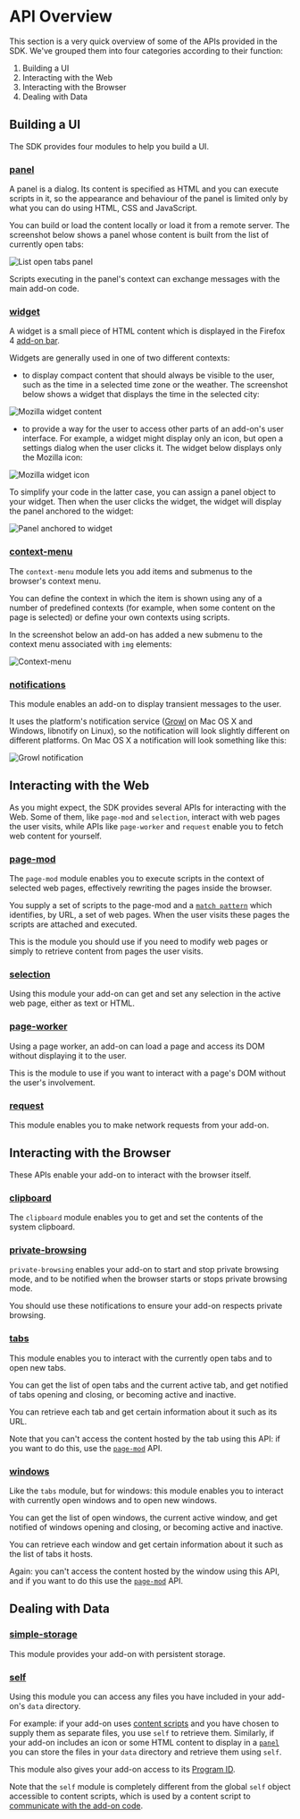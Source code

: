 <!-- This Source Code Form is subject to the terms of the Mozilla Public
   - License, v. 2.0. If a copy of the MPL was not distributed with this
   - file, You can obtain one at http://mozilla.org/MPL/2.0/. -->

# API Overview #

This section is a very quick overview of some of the APIs provided in the SDK.
We've grouped them into four categories according to their function:

 1. Building a UI
 2. Interacting with the Web
 3. Interacting with the Browser
 4. Dealing with Data

## Building a UI ##

The SDK provides four modules to help you build a UI.

### [panel](packages/addon-kit/docs/panel.html) ###

A panel is a dialog. Its content is specified as HTML and you can execute
scripts in it, so the appearance and behaviour of the panel is limited only
by what you can do using HTML, CSS and JavaScript.

You can build or load the content locally or load it from a remote server.
The screenshot below shows a panel whose content is built from the list of
currently open tabs:

<img class="image-center" src="static-files/media/screenshots/modules/panel-tabs-osx.png"
alt="List open tabs panel">
<br>

Scripts executing in the panel's context can exchange messages with the main
add-on code.

### [widget](packages/addon-kit/docs/widget.html) ###

A widget is a small piece of HTML content which is displayed in the Firefox 4
[add-on bar](https://developer.mozilla.org/en/The_add-on_bar).

Widgets are generally used in one of two different contexts:

* to display compact content that should always be visible to the user, such as
the time in a selected time zone or the weather. The screenshot below shows a
widget that displays the time in the selected city:

<img class="image-center" src="static-files/media/screenshots/modules/widget-content-osx.png"
alt="Mozilla widget content">
<br>

* to provide a way for the user to access other parts of an add-on's user
interface. For example, a widget might display only an icon, but open a
settings dialog when the user clicks it. The widget below displays only the
Mozilla icon:

<img class="image-center" src="static-files/media/screenshots/modules/widget-icon-osx.png"
alt="Mozilla widget icon">
<br>

To simplify your code in the latter case, you can assign a panel object to
your widget. Then when the user clicks the widget, the widget will display
the panel anchored to the widget:

<img class="image-center" src="static-files/media/screenshots/modules/widget-panel-osx.png"
alt="Panel anchored to widget">
<br>

### [context-menu](packages/addon-kit/docs/context-menu.html) ###

The `context-menu` module lets you add items and submenus to the browser's
context menu.

You can define the context in which the item is shown using any
of a number of predefined contexts (for example, when some content on the page
is selected) or define your own contexts using scripts.

In the screenshot below an add-on has added a new submenu to the context menu
associated with `img` elements:

<img class="image-center" src="static-files/media/screenshots/modules/context-menu-image-osx.png"
alt="Context-menu">
<br>

### [notifications](packages/addon-kit/docs/notifications.html) ###

This module enables an add-on to display transient messages to the user.

It uses the platform's notification service ([Growl](http://growl.info/) on Mac
OS X and Windows, libnotify on Linux), so the notification will look slightly
different on different platforms. On Mac OS X a notification will look
something like this:

<img class="image-center" src="static-files/media/screenshots/modules/notification-growl-osx.png"
alt="Growl notification">
<br>

## Interacting with the Web ##

As you might expect, the SDK provides several APIs for interacting with the
Web. Some of them, like `page-mod` and `selection`, interact with web pages
the user visits, while APIs like `page-worker` and `request` enable you to
fetch web content for yourself.

### [page-mod](packages/addon-kit/docs/page-mod.html) ###

The `page-mod` module enables you to execute scripts in the context of selected
web pages, effectively rewriting the pages inside the browser.

You supply a set of scripts to the page-mod and a [`match
pattern`](packages/api-utils/docs/match-pattern.html) which identifies, by URL,
a set of web pages. When the user visits these pages the scripts are attached
and executed.

This is the module you should use if you need to modify web pages or simply to
retrieve content from pages the user visits.

### [selection](packages/addon-kit/docs/selection.html) ###

Using this module your add-on can get and set any selection in the active web
page, either as text or HTML.

### [page-worker](packages/addon-kit/docs/page-worker.html) ###

Using a page worker, an add-on can load a page and access its DOM without
displaying it to the user.

This is the module to use if you want to interact with a page's DOM without
the user's involvement.

### [request](packages/addon-kit/docs/request.html) ###

This module enables you to make network requests from your add-on.

## Interacting with the Browser ##

These APIs enable your add-on to interact with the browser itself.

### [clipboard](packages/addon-kit/docs/clipboard.html) ###

The `clipboard` module enables you to get and set the contents of the system
clipboard.

### [private-browsing](packages/addon-kit/docs/private-browsing.html) ###

`private-browsing` enables your add-on to start and stop private browsing mode,
and to be notified when the browser starts or stops private browsing
mode.

You should use these notifications to ensure your add-on respects private
browsing.

### [tabs](packages/addon-kit/docs/tabs.html) ###

This module enables you to interact with the currently open tabs and to open
new tabs.

You can get the list of open tabs and the current active tab, and get
notified of tabs opening and closing, or becoming active and inactive.

You can retrieve each tab and get certain information about it such as its URL.

Note that you can't access the content hosted by the tab using this API: if you
want to do this, use the [`page-mod`](packages/addon-kit/docs/page-mod.html) API.

### [windows](packages/addon-kit/docs/windows.html) ###

Like the `tabs` module, but for windows: this module enables you to
interact with currently open windows and to open new windows.

You can get the list of open windows, the current active window, and get
notified of windows opening and closing, or becoming active and inactive.

You can retrieve each window and get certain information about it such as the
list of tabs it hosts.

Again: you can't access the content hosted by the window using this API, and if
you want to do this use the [`page-mod`](packages/addon-kit/docs/page-mod.html)
API.

## Dealing with Data ##

### [simple-storage](packages/addon-kit/docs/simple-storage.html) ###

This module provides your add-on with persistent storage.

### [self](packages/addon-kit/docs/self.html) ###

Using this module you can access any files you have included in your add-on's
`data` directory.

For example: if your add-on uses [content
scripts](dev-guide/addon-development/web-content.html) and you have chosen to
supply them as separate files, you use `self` to retrieve them. Similarly, if
your add-on includes an icon or some HTML content to display in a
[`panel`](packages/addon-kit/docs/panel.html) you can store the files in your
`data` directory and retrieve them using `self`.

This module also gives your add-on access to its [Program
ID](dev-guide/addon-development/program-id.html).

Note that the `self` module is completely different from the global `self`
object accessible to content scripts, which is used by a content script to
[communicate with the add-on code](dev-guide/addon-development/content-scripts/using-port.html).
